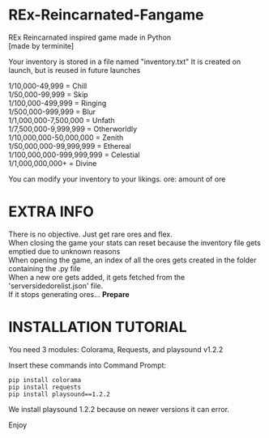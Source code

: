 # REx-Reincarnated-Fangame
REx Reincarnated inspired game made in Python<br>
[made by terminite]

Your inventory is stored in a file named "inventory.txt"
It is created on launch, but is reused in future launches

1/10,000-49,999 = Chill<br>
1/50,000-99,999 = Skip<br>
1/100,000-499,999 = Ringing<br>
1/500,000-999,999 = Blur<br>
1/1,000,000-7,500,000 = Unfath<br>
1/7,500,000-9,999,999 = Otherworldly<br>
1/10,000,000-50,000,000 = Zenith<br>
1/50,000,000-99,999,999 = Ethereal<br>
1/100,000,000-999,999,999 = Celestial<br>
1/1,000,000,000+ = Divine<br>

You can modify your inventory to your likings.
ore: amount of ore

# EXTRA INFO

There is no objective. Just get rare ores and flex.<br>
When closing the game your stats can reset because the inventory file gets emptied due to unknown reasons<br>
When opening the game, an index of all the ores gets created in the folder containing the .py file<br>
When a new ore gets added, it gets fetched from the 'serversidedorelist.json' file.<br>
If it stops generating ores... **Prepare**

# INSTALLATION TUTORIAL

You need 3 modules: Colorama, Requests, and playsound v1.2.2

Insert these commands into Command Prompt:
```
pip install colorama
pip install requests
pip install playsound==1.2.2
```
We install playsound 1.2.2 because on newer versions it can error.

Enjoy
